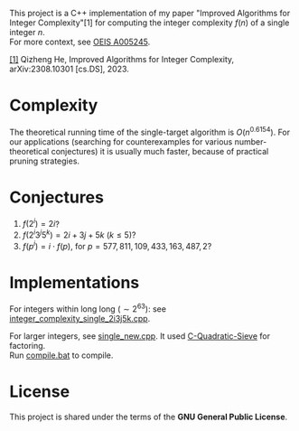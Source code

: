 This project is a C++ implementation of my paper "Improved Algorithms for Integer Complexity"[1] for computing the integer complexity $f(n)$ of a single integer $n$.  
For more context, see [OEIS A005245](https://oeis.org/A005245).

[[1]](https://arxiv.org/pdf/2308.10301.pdf) Qizheng He, Improved Algorithms for Integer Complexity, arXiv:2308.10301 [cs.DS], 2023.


# Complexity
The theoretical running time of the single-target algorithm is $O(n^{0.6154})$. For our applications (searching for counterexamples for various number-theoretical conjectures) it is usually much faster, because of practical pruning strategies.


# Conjectures
1. $f(2^i)=2i$?
2. $f(2^i3^j5^k)=2i+3j+5k$ ($k\leq 5$)?
3. $f(p^i)=i\cdot f(p)$, for $p=577,811,109,433,163,487,2$?


# Implementations
For integers within long long ($\sim 2^{63}$): see [integer_complexity_single_2i3j5k.cpp](https://github.com/hqztrue/integer_complexity/blob/main/integer_complexity_single_2i3j5k.cpp).  

For larger integers, see [single_new.cpp](https://github.com/hqztrue/integer_complexity/blob/main/C-Quadratic-Sieve_C%2B%2B/single_new.cpp). It used [C-Quadratic-Sieve](https://github.com/michel-leonard/C-Quadratic-Sieve) for factoring.  
Run [compile.bat]() to compile.

# License
This project is shared under the terms of the **GNU General Public License**.

